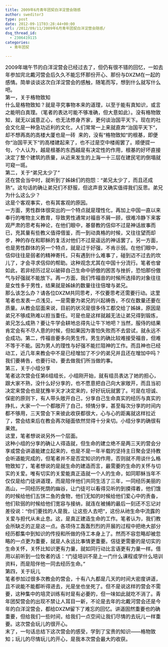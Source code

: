 ```yaml
---
title: 2009年6月青年团契白洋淀营会随感
author: sweditor3
type: post
date: 2012-09-11T03:28:44+00:00
url: /2012/09/11/2009年6月青年团契白洋淀营会随感/
dsq_thread_id:
  - 2306419115
categories:
  - 青年团契

---
```

<span style="font-size: medium; color: #000000;">2009年端午节的白洋淀营会已经过去了，但仍有很不错的回忆，一如去年参加完北戴河营会后久久不能忘怀那份开心、那份与DXZM在一起的感情。简单谈谈这次白洋淀营会的感触，随笔而写，想到什么就写什么吧。<br /> 第一，关于格物致知<br /> 什么是格物致知？就是寻究事物本来的道理，以至于能有真知识，或言之能明白真理。（笔者的表达可能不够准确，但大意如此）。没有格物致知，就无以诚意正心，也无法修身齐家，更何谈治国平天下。现在的社会文化是一种急功近利的文化，人们常常一上来就直奔“治国平天下”，却不想再高的高楼大厦也是一砖  来的，没有“格物致知”的根基，即便你“治国平天下”的高楼建起来了，也不过是空中楼阁罢了。顺便提一句，个人认为，越是根基的东西越是有决定性的作用，根基的好坏直接决定了整个建筑的质量，从近来发生的上海一十三层在建民宅的倒塌就可窥一斑。<br /> 第二，关于“弟兄太少了”<br /> 还在营会当中时，就听到了姊妹们的抱怨：“弟兄太少了，而且还成熟”。这句话的确让弟兄们不舒服，但这声音又确实值得我们反思。弟兄为什么这么少？<br /> 这是个客观事实，也有其客观的原因。<br /> 一方面，男性群体很突出的一个特点就是理性化，再加上中国一直以来奉行的唯物主义教育，导致男性通常对福音不屑一顾，很难冷静下来客观严肃的思考有神论，在他们眼中，基督教的信仰不过是神话故事而已，充其量有些教义值得借鉴，而一到动真格的时候，又往往望而却步，神的存在和耶稣的复活对他们不过是遥远的神话罢了。另一方面，也是男性群体的另一个特点，就是过于好强，不肯示弱。在他们眼中，信仰往往是弱者的精神寄托，只有遇到什么难事了，碰到迈不过去的坎儿了，才会寻求信仰的帮助。这种观念尤其在中国十分流行。笔者也曾如此，若非经历过足以破碎自己生命中骄傲的困苦与挫折，恐怕那份傲气与好强就不能放下。再一方面，我们传福音的时候所选择的对象往往是女性多于男性，结果就是姊妹的数量往往倍增与弟兄。<br /> 那么该怎么办？请各位DXZM共同思考，不仅要思考还需要行动。这里笔者也发表一点浅见，一是需要为弟兄的兴起祷告，不仅在数量还要在质量。从教会层面来说，目前的状况是很多侍工都交给了姊妹，原因是弟兄不够成熟难以担当重任。可是也是这样就越无法让弟兄得到锻炼，弟兄怎么成熟？要让牛学会耕地总得先让牛下地吧？当然，服侍的结果肯定会有不尽人意的时候，但如果因为害怕失败而不去尝试，就永远不会成功。第二，传福音要多向男生传。男生的确比较难接受福音，但难不等于不能。因为男人的理性与好强不能拦阻神的工作。而且神也已经动工，近几年来教会中不是已经增加了不少的弟兄并且还在增加中吗？我们要祷告，也要行动，要去做我们所当做的事。<br /> 第三，关于小组分享<br /> 笔者这次营会任第6组组长，小组刚开始，就有组员表达了她的担心，跟大家不熟，没什么好分享的，也不愿意把自己向大家敞开，而且当初决定来营会也是犹豫半天才决定来的，好好玩玩就罢了。可是在坦诚、保密的原则下，有人带头敞开自己，分享自己生命真实的经历与真实的挣扎，大家一个一个都敞开了自己，倾情分享，甚至每次分享的时间内都不够用，三天营会下来彼此收获都很大，心与心的距离就这样拉近了，营会结束后在教会再次碰面依然觉得十分亲切。小组分享的确很有果效。<br /> 这里，笔者想说说另外一个层面。<br /> 这种小组的分享的确让人得造就，但生命的建立绝不是两三天的营会分享或营会讲道能建立起来的，也是不是一年半载的坚持主日聚会坚持教会听道能完成的，但笔者并不是否定知识的作用，否则就不用谈什么格物致知了，笔者想说的是就生命的建造而言，最需要的生命的关怀与切实的关爱。唯有切实的关爱能真正造就一个人的生命，如同耶稣当年不仅仅是给门徒讲道理，而是陪伴他们共同生活了三年，一同经历美丽的高山，一同经历死荫的幽谷，让门徒可以看得见听的到摸得着，他们饿的时候给他们五饼二鱼的食物，他们无知的时候给他们爱心中的责备，他们软弱的时候给他们宽容与接纳，就连在被捕的最后一刻还不忘记对差役说：“你们要找的人是我，让这些人去吧”，这份从祂生命中流露的关爱与担代从未止息。这，是真正建造生命的工作。笔者认为，我们教会所缺乏的正是这一点。各项侍工轰轰烈烈的开展的过程中把绝大部分经历都集中到知识的传授和所做的侍工本身上了。然而不容忽略却被忽略的一点更为重要，就是人永远比事情更重要。信徒更需要的是切实的生命关怀，关怀比知识更有力量，就如同行动比言语更有力量一样。借用以前听到一位牧者的话：“门徒培训不是上一门什么课程或学什么培训资料，而是陪伴他一同去经历生命。”<br /> 第四，关于玩儿<br /> 笔者参加过很多次教会的营会，十有八九都是几天的时间大密度讲道，且不说能不能都听得进去，光是坐也坐死了。但不是说这样的营会不需要，这种集中的培灵训练有时是有必要的，但一味如此就吃不消了。青年团契营会的出现不禁让人耳目一新，不论是去年的北戴河营会还是今年的白洋淀营会，都给DXZM留下了难忘的回忆。讲道固然重要也的确重要，但给我们一些时间，给我们一点空间让我们尽情的去玩儿一样重要。这次营会玩儿的很开心。<br /> 末了，一句话总结下这次营会的感受，学到了宝贵的知识——格物致知；玩儿的尽情玩儿的开心，是我本次营会最大的收获。</span>